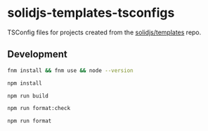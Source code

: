 # solidjs-templates-tsconfigs

TSConfig files for projects created from the [solidjs/templates](https://github.com/solidjs/templates) repo.

## Development

```bash
fnm install && fnm use && node --version
```

```bash
npm install
```

```bash
npm run build
```

```bash
npm run format:check
```

```bash
npm run format
```
